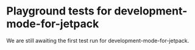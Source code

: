 # Playground tests for development-mode-for-jetpack
We are still awaiting the first test run for development-mode-for-jetpack.
